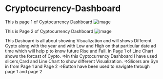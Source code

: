 # Cryptocurrency-Dashboard

This is page 1 of Cyptocurrency Dashboard
![image](https://user-images.githubusercontent.com/99253246/183241383-0562481a-12cb-48f3-b969-72ecdec63725.png)

This is Page 2 of Cyptocurrency Dashboard
![image](https://user-images.githubusercontent.com/99253246/183241454-593708a5-2a31-4526-a87f-fa7ecbd1c015.png)

This Dasboard is all about showing Visualization and will shows Different Cypto along with the year and with Low and High on that particular date ad time which will help p to know future Rise and Fall. In Page 1 of Line Chart shows the forcast of Cypto.
=>In this Cyptocurrency Dashboard I have used slicers,Card and Line Chart to show different Visualization.
=>Slicers are Syn in from Page 1 and Page 2 
=>Button have been used to navigate through page 1 and page 2
